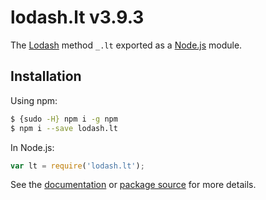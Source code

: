 # lodash.lt v3.9.3

The [Lodash](https://lodash.com/) method `_.lt` exported as a [Node.js](https://nodejs.org/) module.

## Installation

Using npm:
```bash
$ {sudo -H} npm i -g npm
$ npm i --save lodash.lt
```

In Node.js:
```js
var lt = require('lodash.lt');
```

See the [documentation](https://lodash.com/docs#lt) or [package source](https://github.com/lodash/lodash/blob/3.9.3-npm-packages/lodash.lt) for more details.

